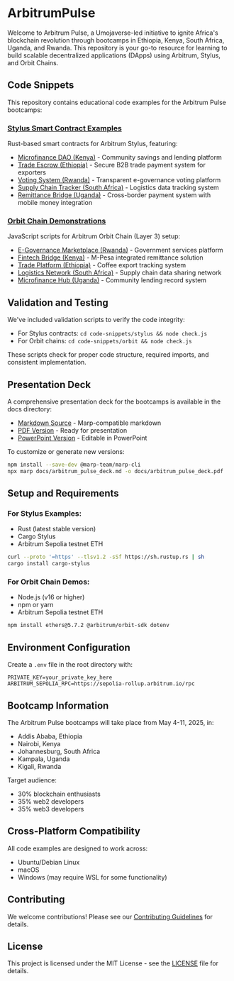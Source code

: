 # ArbitrumPulse
Welcome to Arbitrum Pulse, a Umojaverse-led initiative to ignite Africa's blockchain revolution through bootcamps in Ethiopia, Kenya, South Africa, Uganda, and Rwanda. This repository is your go-to resource for learning to build scalable decentralized applications (DApps) using Arbitrum, Stylus, and Orbit Chains.

## Code Snippets

This repository contains educational code examples for the Arbitrum Pulse bootcamps:

### [Stylus Smart Contract Examples](./code-snippets/stylus/)
Rust-based smart contracts for Arbitrum Stylus, featuring:
- [Microfinance DAO (Kenya)](./code-snippets/stylus/microfinance_dao.rs) - Community savings and lending platform
- [Trade Escrow (Ethiopia)](./code-snippets/stylus/trade_escrow.rs) - Secure B2B trade payment system for exporters
- [Voting System (Rwanda)](./code-snippets/stylus/voting_system.rs) - Transparent e-governance voting platform
- [Supply Chain Tracker (South Africa)](./code-snippets/stylus/supply_chain_tracker.rs) - Logistics data tracking system
- [Remittance Bridge (Uganda)](./code-snippets/stylus/remittance_bridge.rs) - Cross-border payment system with mobile money integration

### [Orbit Chain Demonstrations](./code-snippets/orbit/)
JavaScript scripts for Arbitrum Orbit Chain (Layer 3) setup:
- [E-Governance Marketplace (Rwanda)](./code-snippets/orbit/e_governance_marketplace.js) - Government services platform
- [Fintech Bridge (Kenya)](./code-snippets/orbit/fintech_bridge.js) - M-Pesa integrated remittance solution
- [Trade Platform (Ethiopia)](./code-snippets/orbit/trade_platform.js) - Coffee export tracking system
- [Logistics Network (South Africa)](./code-snippets/orbit/logistics_network.js) - Supply chain data sharing network
- [Microfinance Hub (Uganda)](./code-snippets/orbit/microfinance_hub.js) - Community lending record system

## Validation and Testing

We've included validation scripts to verify the code integrity:

- For Stylus contracts: `cd code-snippets/stylus && node check.js`
- For Orbit chains: `cd code-snippets/orbit && node check.js`

These scripts check for proper code structure, required imports, and consistent implementation.

## Presentation Deck

A comprehensive presentation deck for the bootcamps is available in the docs directory:

- [Markdown Source](./docs/arbitrum_pulse_deck.md) - Marp-compatible markdown
- [PDF Version](./docs/arbitrum_pulse_deck.pdf) - Ready for presentation
- [PowerPoint Version](./docs/arbitrum_pulse_deck.pptx) - Editable in PowerPoint

To customize or generate new versions:
```bash
npm install --save-dev @marp-team/marp-cli
npx marp docs/arbitrum_pulse_deck.md -o docs/arbitrum_pulse_deck.pdf
```

## Setup and Requirements

### For Stylus Examples:
- Rust (latest stable version)
- Cargo Stylus
- Arbitrum Sepolia testnet ETH

```bash
curl --proto '=https' --tlsv1.2 -sSf https://sh.rustup.rs | sh
cargo install cargo-stylus
```

### For Orbit Chain Demos:
- Node.js (v16 or higher)
- npm or yarn
- Arbitrum Sepolia testnet ETH

```bash
npm install ethers@5.7.2 @arbitrum/orbit-sdk dotenv
```

## Environment Configuration

Create a `.env` file in the root directory with:

```
PRIVATE_KEY=your_private_key_here
ARBITRUM_SEPOLIA_RPC=https://sepolia-rollup.arbitrum.io/rpc
```

## Bootcamp Information

The Arbitrum Pulse bootcamps will take place from May 4-11, 2025, in:
- Addis Ababa, Ethiopia
- Nairobi, Kenya
- Johannesburg, South Africa
- Kampala, Uganda
- Kigali, Rwanda

Target audience:
- 30% blockchain enthusiasts
- 35% web2 developers
- 35% web3 developers

## Cross-Platform Compatibility

All code examples are designed to work across:
- Ubuntu/Debian Linux
- macOS
- Windows (may require WSL for some functionality)

## Contributing

We welcome contributions! Please see our [Contributing Guidelines](./CONTRIBUTING.md) for details.

## License

This project is licensed under the MIT License - see the [LICENSE](./LICENSE) file for details.
